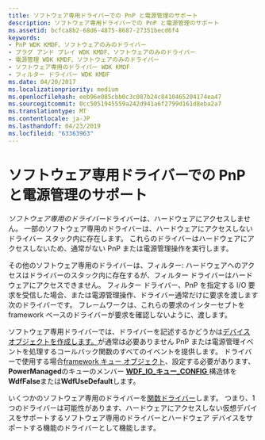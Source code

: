 ```yaml
---
title: ソフトウェア専用ドライバーでの PnP と電源管理のサポート
description: ソフトウェア専用ドライバーでの PnP と電源管理のサポート
ms.assetid: bcfca8b2-68d6-4875-8687-27351becd6f4
keywords:
- PnP WDK KMDF、ソフトウェアのみのドライバー
- プラグ アンド プレイ WDK KMDF、ソフトウェアのみのドライバー
- 電源管理 WDK KMDF、ソフトウェアのみのドライバー
- ソフトウェア専用のドライバー WDK KMDF
- フィルター ドライバー WDK KMDF
ms.date: 04/20/2017
ms.localizationpriority: medium
ms.openlocfilehash: eeb96e085cbb0c3c087b24c8410465204174ea47
ms.sourcegitcommit: 0cc5051945559a242d941a6f2799d161d8eba2a7
ms.translationtype: MT
ms.contentlocale: ja-JP
ms.lasthandoff: 04/23/2019
ms.locfileid: "63363963"
---
```

# <a name="supporting-pnp-and-power-management-in-software-only-drivers"></a>ソフトウェア専用ドライバーでの PnP と電源管理のサポート


*ソフトウェア専用のドライバー*ドライバーは、ハードウェアにアクセスしません。 一部のソフトウェア専用のドライバーは、ハードウェアにアクセスしないドライバー スタック内に存在します。 これらのドライバーはハードウェアにアクセスしないため、通常がない PnP または電源管理操作を実行します。

その他のソフトウェア専用のドライバーは、フィルター: ハードウェアへのアクセスはドライバーのスタック内に存在するが、フィルター ドライバーはハードウェアにアクセスできません。 フィルター ドライバー、PnP を指定する I/O 要求を受信した場合、または電源管理操作、ドライバー通常だけに要求を渡します次のドライバーです。 フレームワークは、これらの要求のインターセプトを framework ベースのドライバーが要求を確認しないように、渡します。

ソフトウェア専用ドライバーでは、ドライバーを記述するかどうかは[デバイス オブジェクトを作成します。](creating-a-framework-device-object.md)が通常は必要ありません PnP または電源管理イベントを処理するコールバック関数のすべてのイベントを提供します。 ドライバーで使用する場合[framework キュー オブジェクト](framework-queue-objects.md)、設定する必要があります、 **PowerManaged**のキューのメンバー [ **WDF\_IO\_キュー\_CONFIG** ](https://msdn.microsoft.com/library/windows/hardware/ff552359)構造体を**WdfFalse**または**WdfUseDefault**します。

いくつかのソフトウェア専用のドライバーを[関数ドライバー](supporting-pnp-and-power-management-in-function-drivers.md)します。 つまり、1 つのドライバーは可能性があります、ハードウェアにアクセスしない仮想デバイスをサポートするソフトウェア専用のドライバーとハードウェア デバイスをサポートする機能のドライバーとして機能します。

 

 





